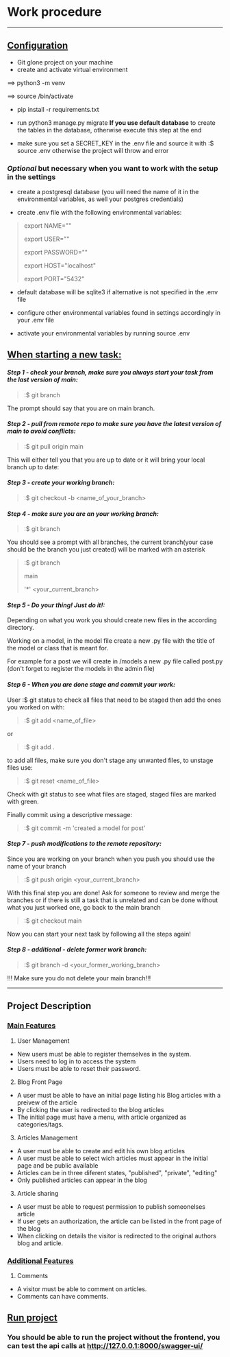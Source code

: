 # Work procedure
___
## <u>Configuration</u>
- Git glone project on your machine
- create and activate virtual environment 

==> python3 -m venv <name of virtual environment>

==> source <name of virtual environment>/bin/activate 
- pip install -r requirements.txt

- run python3 manage.py migrate <b>If you use default database</b> to create the tables in the database, otherwise execute this step at the end

- make sure you set a SECRET_KEY in the .env file and source it with :$ source .env otherwise the project will throw and error

### *Optional* but necessary when you want to work with the setup in the settings
  
- create a postgresql database (you will need the name of it in the environmental variables, as well your postgres credentials)

- create .env file with the following environmental variables:

> export NAME=""
> 
> export USER=""
> 
> export PASSWORD=""
> 
> export HOST="localhost"
> 
> export PORT="5432"


- default database will be sqlite3 if alternative is not specified in the .env file

- configure other environmental variables found in settings accordingly in your .env file 

- activate your environmental variables by running source .env 

## <u>When starting a new task:</u>

#### <i>Step 1 - check your branch, make sure you always start your task from the last version of main:</i>
> :$ git branch

The prompt should say that you are on main branch.

#### <i>Step 2 - pull from remote repo to make sure you have the latest version of main to avoid conflicts:</i>

> :$ git pull origin main

This will either tell you that you are up to date or it will bring your local branch up to date:

#### <i>Step 3 - create your working branch:</i>

> :$ git checkout -b <name_of_your_branch>

#### <i>Step 4 - make sure you are an your working branch:</i>

> :$ git branch

You should see a prompt with all branches, the current branch(your case should be the branch you just created) will be marked with an asterisk 

> :$ git branch
> 
> main 
> 
> '*' <your_current_branch>

#### <i>Step 5 - Do your thing! Just do it!:</i>
Depending on what you work you should create new files in the according directory.

Working on a model, in the model file create a new .py file with the title of the model or class that is meant for.

For example for a post we will create in /models a new .py file called post.py (don't forget to register the models in the admin file)

#### <i>Step 6 - When you are done stage and commit your work:</i>

User :$ git status to check all files that need to be staged then add the ones you worked on with:

> :$ git add <name_of_file>

or 

> :$ git add .

to add all files, make sure you don't stage any unwanted files, to unstage files use:

> :$ git reset <name_of_file>

Check with git status to see what files are staged, staged files are marked with green.

Finally commit using a descriptive message:

> :$ git commit -m 'created a model for post'

#### <i>Step 7 - push modifications to the remote repository:</i>

Since you are working on your branch when you push you should use the name of your branch

> :$ git push origin <your_current_branch>

With this final step you are done! Ask for someone to review and merge the branches or if there is still a task that is unrelated and can be done without what you just worked one, go back to the main branch

> :$ git checkout main

Now you can start your next task by following all the steps again!

#### <i> Step 8 - additional - delete former work branch:</i>

> :$ git branch -d <your_former_working_branch>

!!! Make sure you do not delete your main branch!!!


___
## Project Description

### <u>Main Features</u>

1. User Management
- New users must be able to register themselves in the system.
- Users need to log in to access the system
- Users must be able to reset their password.

2. Blog Front Page
- A user must be able to have an initial page listing his Blog articles with a preivew of the article
- By clicking the user is redirected to the blog articles
- The initial page must have a menu, with article organized as categories/tags.

3. Articles Management
- A user must be able to create and edit his own blog articles
- A user must be able to select wich articles must appear in the initial page and be public available
- Articles can be in three diferent states, "published", "private", "editing"
- Only published articles can appear in the blog

3. Article sharing
- A user must be able to request permission to publish someonelses article
- If user gets an authorization, the article can be listed in the front page of the blog
- When clicking on details the visitor is redirected to the original authors blog and article.

### <u>Additional Features</u>
1. Comments
- A visitor must be able to comment on articles.
- Comments can have comments.

## <u>Run project</u>

### You should be able to run the project without the frontend, you can test the api calls at http://127.0.0.1:8000/swagger-ui/

